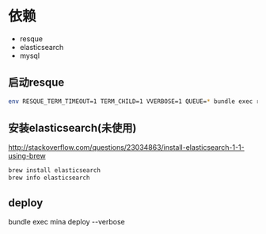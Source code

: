 # 依赖
* resque
* elasticsearch
* mysql

## 启动resque

```sh
env RESQUE_TERM_TIMEOUT=1 TERM_CHILD=1 VVERBOSE=1 QUEUE=* bundle exec rake resque:work
```

## 安装elasticsearch(未使用)

http://stackoverflow.com/questions/23034863/install-elasticsearch-1-1-using-brew

```sh
brew install elasticsearch
brew info elasticsearch
```

## deploy
bundle exec mina deploy --verbose

